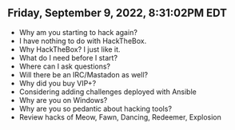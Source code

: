 
## Friday, September 9, 2022, 8:31:02PM EDT

* Why am you starting to hack again?
* I have nothing to do with HackTheBox.
* Why HackTheBox? I just like it.
* What do I need before I start?
* Where can I ask questions?
* Will there be an IRC/Mastadon as well?
* Why did you buy VIP+?
* Considering adding challenges deployed with Ansible
* Why are you on Windows?
* Why are you so pedantic about hacking tools?
* Review hacks of Meow, Fawn, Dancing, Redeemer, Explosion

